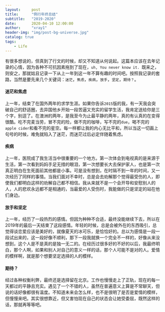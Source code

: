 ```yaml
---
layout:     post
title:      "例行年终总结"
subtitle:   "2019-2020"
date:       2020-04-10 12:00:00
author:     "xray1"
header-img: "img/post-bg-universe.jpg"
catalog: true
tags:
    - Life
---
```


有很多想说的，但真到了行文的时候，却又不知道从何说起。这篇本应该在去年记录的心情，因为各种不可抗因素拖到了现在，`uh, You never know it. `既来之，则安之，那就姑且记录一下从上一年到这一年不算有趣的时间吧。按照我记录的套路，当然是要先来几个关键词：`迷茫`，`焦虑`，`疾病`，`放手`，`坚定`，`期待？`。

#### 迷茫和焦虑
上一年，结束了在国外两年的求学生涯。如果你告诉`2015`版的我，有一天我会突破自己的舒适圈，去异国他乡开始一段苦逼又充实的留学生活，我肯定送给你是三个字，别逗了。在澳洲的两年，是我至今为止最平静的两年，真的有认真的在变得很酷。吃不完麦当劳，冒不完的险，做不完的咖啡，写不完的`due`，喝不完的`apple cider`和看不完的星空。每一样都让我的内心无比平和，所以当这一切画上句号的时候，难免就陷入了迷茫，而迷茫过后必定伴随着焦虑。

#### 疾病
上一年，医院成了我生活当中很重要的一个地方。第一次体会到电视真的是来源于生活，第一次看到妈妈手足无措的眼泪，第一次想要长大去保护家人，也是第一次真正明白在生死面前其他都是小事。可是没有想到，在时隔不到一年的时间，又一次经历了同样的事情。当我们面对不幸时，总是会去劝解那个觉得最受伤的人，即使我们都明白这样的劝解自己都不相信。我从来就不是一个会开导和安慰别人的人，人的悲欢永远都不是相通的，当最爱的人受伤时，我能做的只是坚定的站在他们身边。

#### 放手和坚定
上一年，经历了一段热烈的感情。但因为种种不合适，最终没能继续下去，所以在2019年的最后一天结束了这段感情。年轻的时候，总是会被外在的东西吸引，总觉得谈恋爱应该是美好的，就像夏天的冰可乐，是恰恰好的。总以为感情是一段一段试出来的，这一段好像不顺利，那下一段我就换一个完全不一样的，好像从来没想到，这个人是不是真的是独一无二的。在经历过很多好的不好的以后，我最终明白，那个人啊，如果和别人对自己的意义一样的话，那个人可能不是对的人。爱情的模样啊，就是那个想要坚定选择的人的模样。

#### 期待？
经过各种权衡利弊，最终还是选择留在北京。工作也慢慢走上了正轨，现在的每一天都过的平静且充实。遇见了一个不错的人，虽然在普遍意义上算是不常聊天，但说的话好像都很有温度。不知道未来会怎么样，也不是很明了是否是爱情的模样，但慢慢来吧。其实很想靠近，但又害怕现在自己的状态会让她受委屈，既然这样的话，那就再等等吧。

